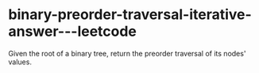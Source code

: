 # binary-preorder-traversal-iterative-answer---leetcode
Given the root of a binary tree, return the preorder traversal of its nodes' values.
